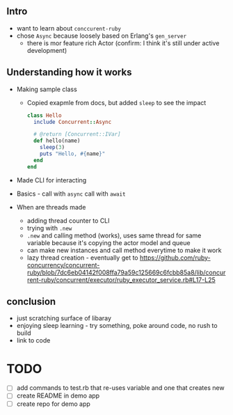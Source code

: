 ## Intro
  * want to learn about `conccurent-ruby`
  * chose `Async` because loosely based on Erlang's `gen_server`
    * there is mor feature rich Actor (confirm: I think it's still under active development)
## Understanding how it works
  * Making sample class

    * Copied exapmle from docs, but added `sleep` to see the impact 

      ```ruby
      class Hello
        include Concurrent::Async

        # @return [Concurrent::IVar]
        def hello(name)
          sleep(3)
          puts "Hello, #{name}"
        end
      end
      ```
  * Made CLI for interacting
  * Basics - call with `async` call with `await` 
  * When are threads made
    * adding thread counter to CLI
    * trying with `.new`
    * `.new` and calling method (works), uses same thread for same variable because it's copying the actor model and queue 
    * can make new instances and call method everytime to make it work
    * lazy thread creation - eventually get to https://github.com/ruby-concurrency/concurrent-ruby/blob/7dc6eb04142f008ffa79a59c125669c6fcbb85a8/lib/concurrent-ruby/concurrent/executor/ruby_executor_service.rb#L17-L25
## conclusion
  * just scratching surface of libaray 
  * enjoying sleep learning - try something, poke around code, no rush to build
  * link to code

# TODO
- [ ] add commands to test.rb that re-uses variable and one that creates new
- [ ] create README in demo app
- [ ] create repo for demo app
